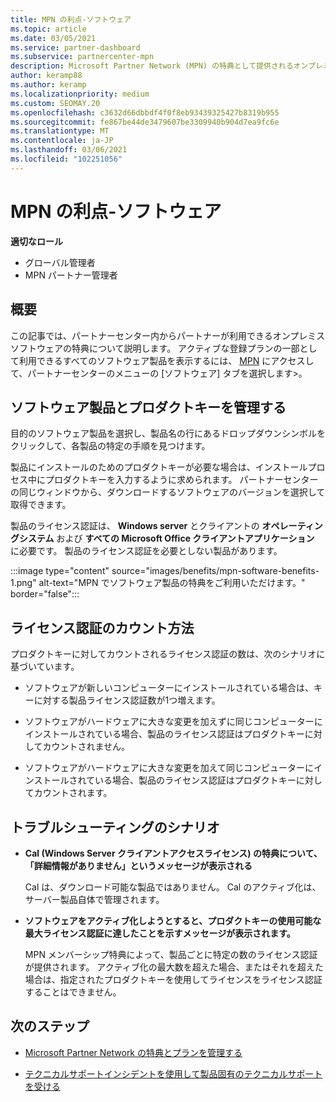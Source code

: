 ```yaml
---
title: MPN の利点-ソフトウェア
ms.topic: article
ms.date: 03/05/2021
ms.service: partner-dashboard
ms.subservice: partnercenter-mpn
description: Microsoft Partner Network (MPN) の特典として提供されるオンプレミスのソフトウェア製品について説明します
author: keramp88
ms.author: keramp
ms.localizationpriority: medium
ms.custom: SEOMAY.20
ms.openlocfilehash: c3632d66dbbdf4f0f8eb93439325427b8319b955
ms.sourcegitcommit: fe867be44de3479607be3309940b904d7ea9fc6e
ms.translationtype: MT
ms.contentlocale: ja-JP
ms.lasthandoff: 03/06/2021
ms.locfileid: "102251056"
---
```

# <a name="mpn-benefits---software"></a>MPN の利点-ソフトウェア

**適切なロール**

- グローバル管理者
- MPN パートナー管理者

## <a name="overview"></a>概要

この記事では、パートナーセンター内からパートナーが利用できるオンプレミスソフトウェアの特典について説明します。 アクティブな登録プランの一部として利用できるすべてのソフトウェア製品を表示するには、  [MPN](https://partner.microsoft.com/dashboard/mpn/membership/benefits/software) にアクセスして、パートナーセンターのメニューの [ソフトウェア] タブを選択します>。  

## <a name="manage-software-products-and-product-keys"></a>ソフトウェア製品とプロダクトキーを管理する

目的のソフトウェア製品を選択し、製品名の行にあるドロップダウンシンボルをクリックして、各製品の特定の手順を見つけます。

製品にインストールのためのプロダクトキーが必要な場合は、インストールプロセス中にプロダクトキーを入力するように求められます。 パートナーセンターの同じウィンドウから、ダウンロードするソフトウェアのバージョンを選択して取得できます。

製品のライセンス認証は、 **Windows server** とクライアントの **オペレーティングシステム** および **すべての Microsoft Office クライアントアプリケーション** に必要です。 製品のライセンス認証を必要としない製品があります。

:::image type="content" source="images/benefits/mpn-software-benefits-1.png" alt-text="MPN でソフトウェア製品の特典をご利用いただけます。" border="false":::

## <a name="how-activations-are-counted"></a>ライセンス認証のカウント方法

プロダクトキーに対してカウントされるライセンス認証の数は、次のシナリオに基づいています。

- ソフトウェアが新しいコンピューターにインストールされている場合は、キーに対する製品ライセンス認証数が1つ増えます。
 
- ソフトウェアがハードウェアに大きな変更を加えずに同じコンピューターにインストールされている場合、製品のライセンス認証はプロダクトキーに対してカウントされません。

- ソフトウェアがハードウェアに大きな変更を加えて同じコンピューターにインストールされている場合、製品のライセンス認証はプロダクトキーに対してカウントされます。

## <a name="troubleshooting-scenarios"></a>トラブルシューティングのシナリオ

- **Cal (Windows Server クライアントアクセスライセンス) の特典について、「詳細情報がありません」というメッセージが表示される**

    Cal は、ダウンロード可能な製品ではありません。 Cal のアクティブ化は、サーバー製品自体で管理されます。

- **ソフトウェアをアクティブ化しようとすると、プロダクトキーの使用可能な最大ライセンス認証に達したことを示すメッセージが表示されます。**

    MPN メンバーシップ特典によって、製品ごとに特定の数のライセンス認証が提供されます。 アクティブ化の最大数を超えた場合、またはそれを超えた場合は、指定されたプロダクトキーを使用してライセンスをライセンス認証することはできません。


 ## <a name="next-steps"></a>次のステップ

- [Microsoft Partner Network の特典とプランを管理する](manage-your-partner-network-benefits.md)

- [テクニカルサポートインシデントを使用して製品固有のテクニカルサポートを受ける](mpn-benefits-technical-support.md)



